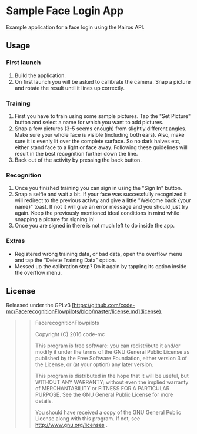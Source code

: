 # Sample Face Login App

Example application for a face login using the Kairos API.

## Usage

### First launch

 1. Build the application.
 2. On first launch you will be asked to callibrate the camera. Snap a picture and rotate the result until it lines up correctly.
 
### Training

 1. First you have to train using some sample pictures. Tap the "Set Picture" button and select a name for which you want to add pictures.
 2. Snap a few pictures (3-5 seems enough) from slightly different angles. Make sure your whole face is visible (including both ears). Also, make sure it is evenly lit over the complete surface. So no dark halves etc, either stand face to a light or face away. Following these guidelines will result in the best recognition further down the line.
 3. Back out of the activity by pressing the back button.

### Recognition

 1. Once you finished training you can sign in using the "Sign In" button.
 2. Snap a selfie and wait a bit. If your face was successfully recognized it will redirect to the previous activty and give a little "Welcome back {your name}" toast. If not it will give an error message and you should just try again. Keep the previously mentioned ideal conditions in mind while snapping a picture for signing in!
 3. Once you are signed in there is not much left to do inside the app.
 
### Extras

 * Registered wrong training data, or bad data, open the overflow menu and tap the "Delete Training Data" option.
 * Messed up the calibration step? Do it again by tapping its option inside the overflow menu.
 
## License

Released under the GPLv3 [https://github.com/code-mc/FacerecognitionFlowpilots/blob/master/license.md](license).

>> FacerecognitionFlowpilots
>>
>> Copyright (C) 2016 code-mc
>>
>> This program is free software: you can redistribute it and/or modify
>> it under the terms of the GNU General Public License as published by
>> the Free Software Foundation, either version 3 of the License, or
>> (at your option) any later version.
>>
>> This program is distributed in the hope that it will be useful,
>> but WITHOUT ANY WARRANTY; without even the implied warranty of
>> MERCHANTABILITY or FITNESS FOR A PARTICULAR PURPOSE.  See the
>> GNU General Public License for more details.
>>
>> You should have received a copy of the GNU General Public License
>> along with this program.  If not, see http://www.gnu.org/licenses .